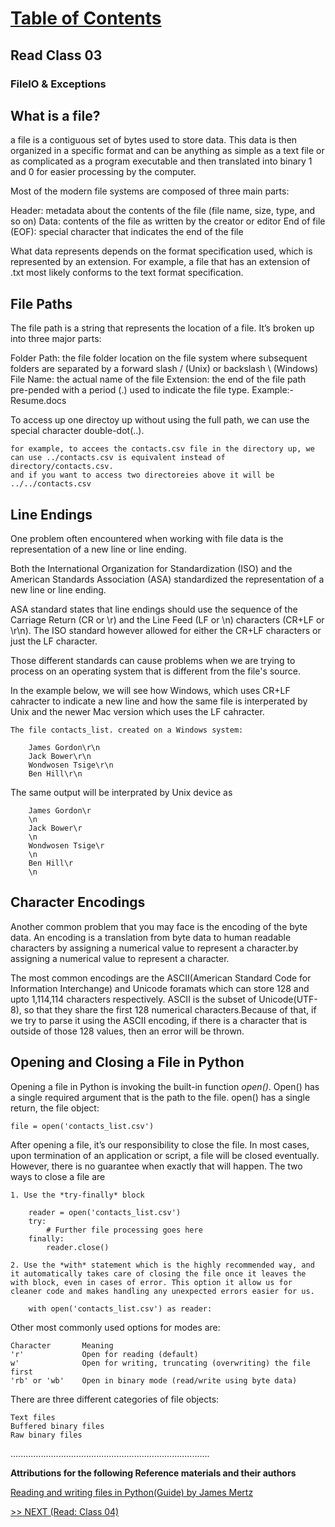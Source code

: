 
# [Table of Contents](https://wondwosentsige.github.io/code-401-reading-notes/Home)

## Read Class 03

### FileIO & Exceptions

## What is a file?

a file is a contiguous set of bytes used to store data. This data is then organized in a specific format and can be anything as simple as a text file or as complicated as a program executable and then translated into binary 1 and 0 for easier processing by the computer.

Most of the modern file systems are composed of three main parts:

Header: metadata about the contents of the file (file name, size, type, and so on)
Data: contents of the file as written by the creator or editor
End of file (EOF): special character that indicates the end of the file

What data represents depends on the format specification used, which is represented by an extension. For example, a file that has an extension of .txt most likely conforms to the text format specification.

## File Paths

The file path is a string that represents the location of a file. It’s broken up into three major parts:

Folder Path: the file folder location on the file system where subsequent folders are separated by a forward slash / (Unix) or backslash \ (Windows)
File Name: the actual name of the file
Extension: the end of the file path pre-pended with a period (.) used to indicate the file type. Example:- Resume.docs

To access up one directoy up without using the full path, we can use the special character double-dot(..).

    for example, to accees the contacts.csv file in the directory up, we can use ../contacts.csv is equivalent instead of directory/contacts.csv.
    and if you want to access two directoreies above it will be ../../contacts.csv

## Line Endings

One problem often encountered when working with file data is the representation of a new line or line ending.

Both the International Organization for Standardization (ISO) and the American Standards Association (ASA) standardized the representation of a new line or line ending. 

ASA standard states that line endings should use the sequence of the Carriage Return (CR or \r) and the Line Feed (LF or \n) characters (CR+LF or \r\n). The ISO standard however allowed for either the CR+LF characters or just the LF character.

Those different standards can cause problems when we are trying to process on an operating system that is different from the file's source.

In the example below, we will see how Windows, which uses CR+LF cahracter to indicate a new line and how the same file is interperated by Unix and the newer Mac version which uses the LF cahracter.

    The file contacts_list. created on a Windows system:

        James Gordon\r\n
        Jack Bower\r\n
        Wondwosen Tsige\r\n
        Ben Hill\r\n

The same output will be interprated by Unix device as

        James Gordon\r
        \n
        Jack Bower\r
        \n
        Wondwosen Tsige\r
        \n
        Ben Hill\r
        \n

## Character Encodings

Another common problem that you may face is the encoding of the byte data. An encoding is a translation from byte data to human readable characters by assigning a numerical value to represent a character.by assigning a numerical value to represent a character.

The most common encodings are the ASCII(American Standard Code for Information Interchange) and Unicode foramats which can store 128 and upto 1,114,114 characters respectively.
ASCII is the subset of Unicode(UTF-8), so that they share the first 128 numerical characters.Because of that, if we try to parse it using the ASCII encoding, if there is a character that is outside of those 128 values, then an error will be thrown.

## Opening and Closing a File in Python

Opening a file in Python is invoking the built-in function *open()*. Open() has a single required argument that is the path to the file. open() has a single return, the file object:

    file = open('contacts_list.csv')

After opening a file,  it’s our responsibility to close the file. In most cases, upon termination of an application or script, a file will be closed eventually. However, there is no guarantee when exactly that will happen. The two ways to close a file are

    1. Use the *try-finally* block

        reader = open('contacts_list.csv')
        try:
            # Further file processing goes here
        finally:
            reader.close()

    2. Use the *with* statement which is the highly recommended way, and it automatically takes care of closing the file once it leaves the with block, even in cases of error. This option it allow us for cleaner code and makes handling any unexpected errors easier for us.

        with open('contacts_list.csv') as reader:

Other most commonly used options for modes are:

    Character       Meaning
    'r'             Open for reading (default)
    w'              Open for writing, truncating (overwriting) the file first
    'rb' or 'wb'    Open in binary mode (read/write using byte data)

There are three different categories of file objects:

    Text files
    Buffered binary files
    Raw binary files


















...............................................................................

__Attributions for the following Reference materials and their authors__

[Reading and writing files in Python(Guide) by James Mertz](https://realpython.com/read-write-files-python/)



[>> NEXT (Read: Class 04)](https://wondwosentsige.github.io/code-401-reading-note/class-04)